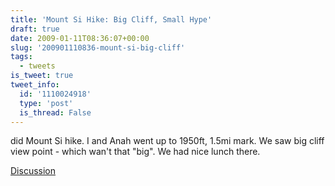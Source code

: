 ```yaml
---
title: 'Mount Si Hike: Big Cliff, Small Hype'
draft: true
date: 2009-01-11T08:36:07+00:00
slug: '200901110836-mount-si-big-cliff'
tags:
  - tweets
is_tweet: true
tweet_info:
  id: '1110024918'
  type: 'post'
  is_thread: False
---
```




did Mount Si hike. I and Anah went up to 1950ft, 1.5mi mark. We saw big cliff view point - which wan't that "big". We had nice lunch there.

[Discussion](https://x.com/sytelus/status/1110024918)

